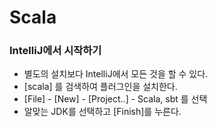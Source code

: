# Scala

### IntelliJ에서 시작하기
- 별도의 설치보다 IntelliJ에서 모든 것을 할 수 있다.
- [scala] 를 검색하여 플러그인을 설치한다.
- [File] - [New] - [Project..] - Scala, sbt 를 선택
- 알맞는 JDK를 선택하고 [Finish]를 누른다.


